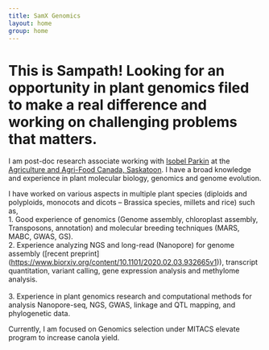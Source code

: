 ```yaml
---
title: SamX Genomics
layout: home
group: home
---
```


# This is Sampath! Looking for an opportunity in plant genomics filed to make a real difference and working on challenging problems that matters. 

I am post-doc research associate working with [Isobel Parkin](http://parkingenomics.github.io/) at the [Agriculture and Agri-Food Canada, Saskatoon](http://www.agr.gc.ca/eng/scientific-collaboration-and-research-in-agriculture/agriculture-and-agri-food-research-centres-and-collections/saskatchewan/saskatoon-research-and-development-centre/?id=1180626618960). I have a broad knowledge and experience in plant molecular biology, genomics and genome evolution.<br>

I have worked on various aspects in multiple plant species (diploids and polyploids, monocots and dicots – Brassica species, millets and rice) such as, <br>
	1. Good experience of genomics (Genome assembly, chloroplast assembly, Transposons, annotation) and molecular breeding techniques (MARS, MABC, GWAS, GS).<br>
	2. Experience analyzing NGS and long-read (Nanopore) for genome assembly ([recent preprint] (https://www.biorxiv.org/content/10.1101/2020.02.03.932665v1)), transcript quantitation, variant calling, gene expression analysis and methylome analysis.<br>	
	3. Experience in plant genomics research and computational methods for analysis Nanopore-seq, NGS, GWAS, linkage and QTL mapping, and phylogenetic data.<br>

Currently, I am focused on Genomics selection under MITACS elevate program to increase canola yield.
